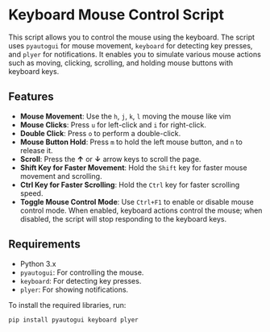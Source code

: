 # Keyboard Mouse Control Script

This script allows you to control the mouse using the keyboard. The script uses `pyautogui` for mouse movement, `keyboard` for detecting key presses, and `plyer` for notifications. It enables you to simulate various mouse actions such as moving, clicking, scrolling, and holding mouse buttons with keyboard keys.

## Features

- **Mouse Movement**: Use the `h`, `j`, `k`, `l` moving the mouse like vim
- **Mouse Clicks**: Press `u` for left-click and `i` for right-click.
- **Double Click**: Press `o` to perform a double-click.
- **Mouse Button Hold**: Press `m` to hold the left mouse button, and `n` to release it.
- **Scroll**: Press the **↑** or **↓** arrow keys to scroll the page.
- **Shift Key for Faster Movement**: Hold the `Shift` key for faster mouse movement and scrolling.
- **Ctrl Key for Faster Scrolling**: Hold the `Ctrl` key for faster scrolling speed.
- **Toggle Mouse Control Mode**: Use `Ctrl+F1` to enable or disable mouse control mode. When enabled, keyboard actions control the mouse; when disabled, the script will stop responding to the keyboard keys.

## Requirements

- Python 3.x
- `pyautogui`: For controlling the mouse.
- `keyboard`: For detecting key presses.
- `plyer`: For showing notifications.

To install the required libraries, run:

```bash
pip install pyautogui keyboard plyer
